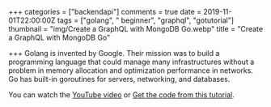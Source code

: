 +++
categories = ["backendapi"]
comments = true
date = 2019-11-01T22:00:00Z
tags = ["golang", "  beginner", "graphql", "gotutorial"]
thumbnail = "img/Create a GraphQL with MongoDB Go.webp"
title = "Create a GraphQL with MongoDB Go"

+++
Golang is invented by Google. Their mission was to build a programming language that could manage many infrastructures without a problem in memory allocation and optimization performance in networks. Go has built-in goroutines for servers, networking, and databases.

You can watch the [YouTube video](https://youtu.be/Bs6ZOYfOj14) or [Get the code from this tutorial](https://github.com/sen-coder/Create-a-GraphQL-with-MongoDB-Go).